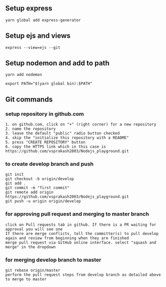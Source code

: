 ## Setup express
`yarn global add express-generator` 

## Setup ejs and views
`express --view=ejs --git`

## Setup nodemon and add to path
`yarn add nodemon`
``` add this to user/xxx/.bash_profile where xxx is user name 
export PATH="$(yarn global bin):$PATH"
``` 
## Git commands
### setup repository in github.com
```
1. on github.com, click on "+" (right corner) for a new repository 
2. name the repository
3. leave the default "public" radio button checked
4. skip the "initialize this repository with a README"
5. press "CREATE REPOSITORY" button
6. copy the HTTPS link which in this case is https://github.com/vsprakash2003/Nodejs_playground.git
```

### to create develop branch and push
```git commands
git init
git checkout -b origin/develop
git add .
git commit -m "first commit"
git remote add origin https://github.com/vsprakash2003/Nodejs_playground.git
git push -u origin origin/develop
```

### for approving pull request and merging to master branch
``` PR instructions
click on Pull requests tab in github. If there is a PR waiting for approval you will see one
If there are merge conflicts, tell the committer(s) to pull develop again and review from beginning when they are finished
merge pull request via GitHub online interface. select "squash and merge" in the dropdown
```

### for merging develop branch to master
```git commands
git rebase origin/master
perform the pull request steps from develop branch as detailed above to merge to master
